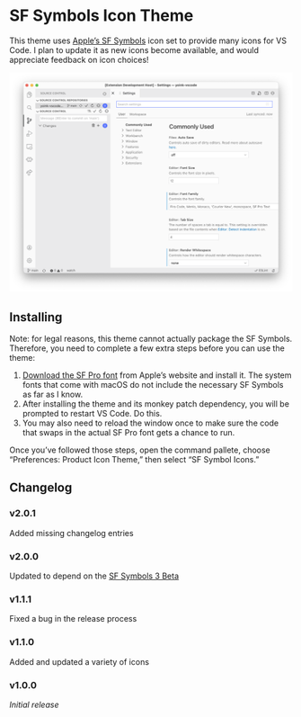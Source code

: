 # SF Symbols Icon Theme

This theme uses [Apple’s SF Symbols](https://developer.apple.com/sf-symbols/) icon set to provide many icons for VS Code. I plan to update it as new icons become available, and would appreciate feedback on icon choices!

![screenshot](screenshot.png)

## Installing

Note: for legal reasons, this theme cannot actually package the SF Symbols. Therefore, you need to complete a few extra steps before you can use the theme:

1. [Download the SF Pro font](https://developer.apple.com/fonts/) from Apple’s website and install it. The system fonts that come with macOS do not include the necessary SF Symbols as far as I know.
2. After installing the theme and its monkey patch dependency, you will be prompted to restart VS Code. Do this.
3. You may also need to reload the window once to make sure the code that swaps in the actual SF Pro font gets a chance to run.

Once you’ve followed those steps, open the command pallete, choose “Preferences: Product Icon Theme,” then select “SF Symbol Icons.”

## Changelog

### v2.0.1

Added missing changelog entries

### v2.0.0

Updated to depend on the [SF Symbols 3 Beta](https://devimages-cdn.apple.com/design/resources/download/SF-Symbols-3.dmg)

### v1.1.1

Fixed a bug in the release process

### v1.1.0

Added and updated a variety of icons

### v1.0.0

_Initial release_

